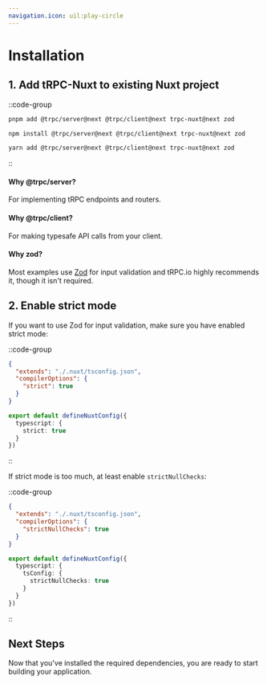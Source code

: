 ```yaml
---
navigation.icon: uil:play-circle
---
```


# Installation

## 1. Add tRPC-Nuxt to existing Nuxt project

::code-group

```bash [pnpm]
pnpm add @trpc/server@next @trpc/client@next trpc-nuxt@next zod
```

```bash [npm]
npm install @trpc/server@next @trpc/client@next trpc-nuxt@next zod
```

```bash [yarn]
yarn add @trpc/server@next @trpc/client@next trpc-nuxt@next zod
```

::

#### Why @trpc/server?

For implementing tRPC endpoints and routers.

#### Why @trpc/client?

For making typesafe API calls from your client.

#### Why zod?

Most examples use [Zod](https://github.com/colinhacks/zod) for input validation and tRPC.io highly recommends it, though it isn't required.

## 2. Enable strict mode

If you want to use Zod for input validation, make sure you have enabled strict mode:

::code-group

```json [tsconfig.json]
{
  "extends": "./.nuxt/tsconfig.json",
  "compilerOptions": {
    "strict": true
  }
}
```

```ts [nuxt.config.ts]
export default defineNuxtConfig({
  typescript: {
    strict: true
  }
})
```

::

If strict mode is too much, at least enable `strictNullChecks`:

::code-group

```json [tsconfig.json]
{
  "extends": "./.nuxt/tsconfig.json",
  "compilerOptions": {
    "strictNullChecks": true
  }
}
```

```ts [nuxt.config.ts]
export default defineNuxtConfig({
  typescript: {
    tsConfig: {
      strictNullChecks: true
    }
  }
})
```

::

## Next Steps

Now that you've installed the required dependencies, you are ready to start building your application.
